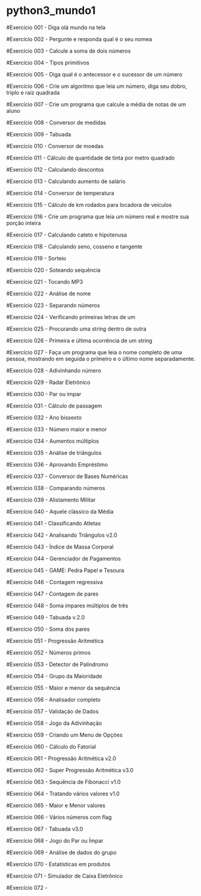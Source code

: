 # python3_mundo1

#Exercício 001 - Diga olá mundo na tela

#Exercício 002 - Pergunte e responda qual é o seu nomea

#Exercício 003 - Calcule a soma de dois números

#Exercício 004 - Tipos primitivos

#Exercício 005 - Diga qual é o antecessor e o sucessor de um número

#Exercício 006 - Crie um algoritmo que leia um número, diga seu dobro, triplo e raiz quadrada

#Exercício 007 - Crie um programa que calcule a média de notas de um aluno

#Exercício 008 - Conversor de medidas

#Exercício 009 - Tabuada

#Exercício 010 - Conversor de moedas

#Exercício 011 - Cálculo de quantidade de tinta por metro quadrado

#Exercício 012 - Calculando descontos

#Exercício 013 - Calculando aumento de salário

#Exercício 014 - Conversor de temperatura

#Exercício 015 - Cálculo de km rodados para locadora de veículos

#Exercício 016 - Crie um programa que leia um número real e mostre sua porção inteira

#Exercício 017 - Calculando cateto e hipotenusa

#Exercício 018 - Calculando seno, cosseno e tangente

#Exercício 019 - Sorteio

#Exercício 020 - Soteando sequência

#Exercício 021 - Tocando MP3

#Exercício 022 - Análise de nome

#Exercício 023 - Separando números

#Exercício 024 - Verificando primeiras letras de um 

#Exercício 025 - Procurando uma string dentro de outra

#Exercício 026 - Primeira e última ocorrência de um string

#Exercício 027 - Faça um programa que leia o nome completo de uma pessoa, mostrando em seguida o primeiro e o último nome separadamente.

#Exercício 028 - Adivinhando número

#Exercício 029 - Radar Eletrônico

#Exercício 030 - Par ou ímpar

#Exercício 031 - Cálculo de passagem

#Exercício 032 - Ano bissexto

#Exercício 033 - Número maior e menor

#Exercício 034 - Aumentos múltiplos

#Exercício 035 - Análise de triângulos

#Exercício 036 - Aprovando Empréstimo

#Exercício 037 - Conversor de Bases Numéricas

#Exercício 038 - Comparando números

#Exercício 039 - Alistamento Militar

#Exercício 040 - Aquele clássico da Média

#Exercício 041 - Classificando Atletas

#Exercício 042 - Analisando Triângulos v2.0

#Exercício 043 - Índice de Massa Corporal

#Exercício 044 - Gerenciador de Pagamentos

#Exercício 045 - GAME: Pedra Papel e Tesoura

#Exercício 046 - Contagem regressiva

#Exercício 047 - Contagem de pares

#Exercício 048 - Soma ímpares múltiplos de três

#Exercício 049 - Tabuada v.2.0

#Exercício 050 - Soma dos pares

#Exercício 051 - Progressão Aritmética

#Exercício 052 - Números primos

#Exercício 053 - Detector de Palíndromo

#Exercício 054 - Grupo da Maioridade

#Exercício 055 - Maior e menor da sequência

#Exercício 056 - Analisador completo

#Exercício 057 - Validação de Dados

#Exercício 058 - Jogo da Adivinhação

#Exercício 059 - Criando um Menu de Opções

#Exercício 060 - Cálculo do Fatorial

#Exercício 061 - Progressão Aritmética v2.0

#Exercício 062 - Super Progressão Aritmética v3.0

#Exercício 063 - Sequência de Fibonacci v1.0

#Exercício 064 - Tratando vários valores v1.0

#Exercício 065 -  Maior e Menor valores

#Exercício 066 - Vários números com flag

#Exercício 067 - Tabuada v3.0

#Exercício 068 - Jogo do Par ou Ímpar

#Exercício 069 - Análise de dados do grupo

#Exercício 070 - Estatísticas em produtos

#Exercício 071 - Simulador de Caixa Eletrônico

#Exercício 072 - 

